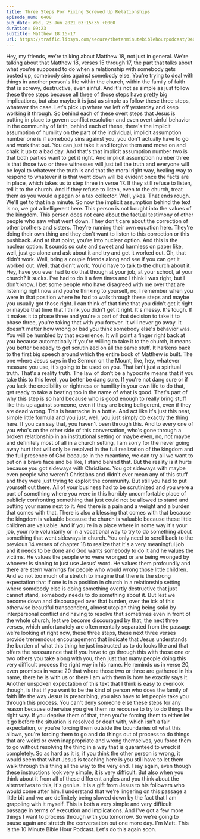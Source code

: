 ```yaml
---
title: Three Steps For Fixing Screwed Up Relationships
episode_num: 0408
pub_date: Wed, 23 Jun 2021 03:15:35 +0000
duration: 09:23
subtitle: Matthew 18:15-17
url: https://traffic.libsyn.com/secure/thetenminutebiblehourpodcast/0408_-_Three_Steps_For_Fixing_Screwed_Up_Relationships.mp3
---
```


 Hey, my friends, we're talking about Matthew 18, not just in general. We're talking about that Matthew 18, verses 15 through 17, the part that talks about what you're supposed to do when a relationship with somebody gets busted up, somebody sins against somebody else. You're trying to deal with things in another person's life within the church, within the family of faith that is screwy, destructive, even sinful. And it's not as simple as just follow these three steps because all three of those steps have pretty big implications, but also maybe it is just as simple as follow these three steps, whatever the case. Let's pick up where we left off yesterday and keep working it through. So behind each of these overt steps that Jesus is putting in place to govern conflict resolution and even overt sinful behavior in the community of faith, behind each of these, there's the implicit assumption of humility on the part of the individual, implicit assumption number one is if somebody sins against you, you don't actually have to go and work that out. You can just take it and forgive them and move on and chalk it up to a bad day. And that's that implicit assumption number two is that both parties want to get it right. And implicit assumption number three is that those two or three witnesses will just tell the truth and everyone will be loyal to whatever the truth is and that the moral right way, healing way to respond to whatever it is that went down will be evident once the facts are in place, which takes us to step three in verse 17. If they still refuse to listen, tell it to the church. And if they refuse to listen, even to the church, treat them as you would a pagan or a tax collector. Well, yikes. That ends rough. We'll get to that in a minute. So now the implicit assumption behind the text is no, we got a belligerent here. This person is not bought into the values of the kingdom. This person does not care about the factual testimony of other people who saw what went down. They don't care about the correction of other brothers and sisters. They're running their own equation here. They're doing their own thing and they don't want to listen to this correction or this pushback. And at that point, you're into nuclear option. And this is the nuclear option. It sounds so cute and sweet and harmless on paper like, well, just go alone and ask about it and try and get it worked out. Oh, that didn't work. Well, bring a couple friends along and see if you can get it worked out. Well, that didn't work. You'd have to talk to the church about it. Hey, have you ever had to do that though at your job, at your school, at your church? It sucks. I've had to do it a few times and I think I was right, but I don't know. I bet some people who have disagreed with me over that are listening right now and you're thinking to yourself, no, I remember when you were in that position where he had to walk through these steps and maybe you usually got those right. I can think of that time that you didn't get it right or maybe that time that I think you didn't get it right. It's messy. It's tough. If it makes it to phase three and you're a part of that decision to take it to phase three, you're taking that with you forever. It will never go away. It doesn't matter how wrong or bad you think somebody else's behavior was. You will be humbled by that experience. It will point a finger right back at you because automatically if you're willing to take it to the church, it means you better be ready to get scrutinized on all the same stuff. It harkens back to the first big speech around which the entire book of Matthew is built. The one where Jesus says in the Sermon on the Mount, like, hey, whatever measure you use, it's going to be used on you. That isn't just a spiritual truth. That's a reality truth. The law of don't be a hypocrite means that if you take this to this level, you better be dang sure. If you're not dang sure or if you lack the credibility or rightness or humility in your own life to do that, get ready to take a beating too in the name of what is good. That's part of why this step is so hard because who is good enough to really bring stuff like this up against someone, even if they are being belligerent, even if they are dead wrong. This is heartache in a bottle. And act like it's just this neat, simple little formula and you just, well, you just simply do exactly the thing here. If you can say that, you haven't been through this. And to every one of you who's on the other side of this conversation, who's gone through a broken relationship in an institutional setting or maybe even, no, not maybe and definitely most of all in a church setting, I am sorry for the never going away hurt that will only be resolved in the full realization of the kingdom and the full presence of God because in the meantime, we can try all we want to put on a brave face and be like, I stand behind that. But the reality is it hurts because you got sideways with Christians. You got sideways with maybe even people who weren't Christians and didn't ever mean any of this stuff and they were just trying to exploit the community. But still you had to put yourself out there. All of your business had to be scrutinized and you were a part of something where you were in this horribly uncomfortable place of publicly confronting something that just could not be allowed to stand and putting your name next to it. And there is a pain and a weight and a burden that comes with that. There is also a blessing that comes with that because the kingdom is valuable because the church is valuable because these little children are valuable. And if you're in a place where in some way it's your job, your role voluntarily or in a vocational way to try to do something about something that went sideways in church. You only need to scroll back to the previous 14 verses of chapter 18 to realize that it's a very meaningful job and it needs to be done and God wants somebody to do it and he values the victims. He values the people who were wronged or are being wronged by whoever is sinning to just use Jesus' word. He values them profoundly and there are stern warnings for people who would wrong those little children. And so not too much of a stretch to imagine that there is the strong expectation that if one is in a position in church in a relationship setting where somebody else is doing something overtly destructive that just cannot stand, somebody needs to do something about it. But lest we become down and discouraged over that burden, over the ick of this otherwise beautiful transcendent, almost utopian thing being solid by interpersonal conflict and having to resolve that sometimes even in front of the whole church, lest we become discouraged by that, the next three verses, which unfortunately are often mentally separated from the passage we're looking at right now, these three steps, these next three verses provide tremendous encouragement that indicate that Jesus understands the burden of what this thing he just instructed us to do looks like and that offers the reassurance that if you have to go through this with those one or two others you take along with you, then just that many people doing this very difficult process the right way in his name. He reminds us in verse 20, even promises in verse 20 that where those two or three are gathered in his name, there he is with us or there I am with them is how he exactly says it. Another unspoken expectation of this text that I think is easy to overlook though, is that if you want to be the kind of person who does the family of faith life the way Jesus is prescribing, you also have to let people take you through this process. You can't deny someone else these steps for any reason because otherwise you give them no recourse to try to do things the right way. If you deprive them of that, then you're forcing them to either let it go before the situation is resolved or dealt with, which isn't a fair expectation, or you're forcing them outside the boundaries of what this allows, you're forcing them to go and do things out of process to do things that are weird or even inappropriate and wrong themselves, you force them to go without resolving the thing in a way that is guaranteed to wreck it completely. So as hard as it is, if you think the other person is wrong, it would seem that what Jesus is teaching here is you still have to let them walk through this thing all the way to the very end. I say again, even though these instructions look very simple, it is very difficult. But also when you think about it from all of these different angles and you think about the alternatives to this, it's genius. It is a gift from Jesus to his followers who would come after him. I understand that we're lingering on this passage a little bit and we are definitely being slowed down by the fact that I am grappling with it myself. This is both a very simple and very difficult passage in terms of execution and implications. And I've got a few more things I want to process through with you tomorrow. So we're going to pause again and stretch the conversation out one more day. I'm Matt. This is the 10 Minute Bible Hour Podcast. Let's do this again soon.